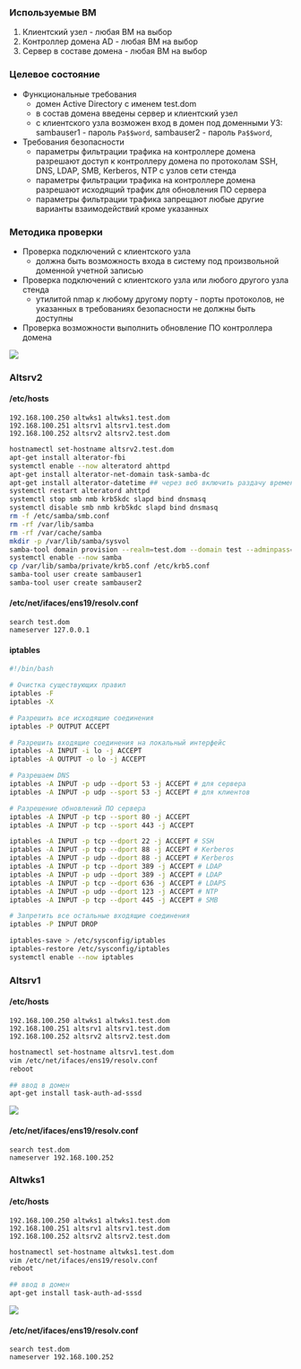 ### Используемые ВМ
1. Клиентский узел - любая ВМ на выбор
2. Контроллер домена AD - любая ВМ на выбор
3. Сервер в составе домена - любая ВМ на выбор
### Целевое состояние
* Функциональные требования
	* домен Active Directory с именем test.dom
	* в состав домена введены сервер и клиентский узел
	* с клиентского узла возможен вход в домен под доменными УЗ: sambauser1 - пароль `Pa$$word`, sambauser2 - пароль `Pa$$word`,
* Требования безопасности
	* параметры фильтрации трафика на контроллере домена разрешают доступ к контроллеру домена по протоколам SSH, DNS, LDAP, SMB, Kerberos, NTP с узлов сети стенда
	* параметры фильтрации трафика на контроллере домена разрешают исходящий трафик для обновления ПО сервера
	* параметры фильтрации трафика запрещают любые другие варианты взаимодействий кроме указанных
### Методика проверки
* Проверка подключений с клиентского узла
	* должна быть возможность входа в систему под произвольной доменной учетной записью
* Проверка подключений с клиентского узла или любого другого узла стенда
	* утилитой nmap к любому другому порту - порты протоколов, не указанных в требованиях безопасности не должны быть доступны
* Проверка возможности выполнить обновление ПО контроллера домена

![](attachment/7ce2ca95232a028a1c675fdf544ee23c.png)
### Altsrv2
#### /etc/hosts
```
192.168.100.250 altwks1 altwks1.test.dom
192.168.100.251 altsrv1 altsrv1.test.dom
192.168.100.252 altsrv2 altsrv2.test.dom
```

```bash
hostnamectl set-hostname altsrv2.test.dom
apt-get install alterator-fbi
systemctl enable --now alteratord ahttpd
apt-get install alterator-net-domain task-samba-dc
apt-get install alterator-datetime ## через веб включить раздачу времени
systemctl restart alteratord ahttpd
systemctl stop smb nmb krb5kdc slapd bind dnsmasq
systemctl disable smb nmb krb5kdc slapd bind dnsmasq
rm -f /etc/samba/smb.conf
rm -rf /var/lib/samba
rm -rf /var/cache/samba
mkdir -p /var/lib/samba/sysvol
samba-tool domain provision --realm=test.dom --domain test --adminpass='Pa$$word' --dns-backend=SAMBA_INTERNAL --server-role=dc --use-rfc2307
systemctl enable --now samba
cp /var/lib/samba/private/krb5.conf /etc/krb5.conf
samba-tool user create sambauser1
samba-tool user create sambauser2
```
#### /etc/net/ifaces/ens19/resolv.conf
```
search test.dom
nameserver 127.0.0.1
```
#### iptables
```bash
#!/bin/bash

# Очистка существующих правил
iptables -F
iptables -X

# Разрешить все исходящие соединения
iptables -P OUTPUT ACCEPT

# Разрешить входящие соединения на локальный интерфейс
iptables -A INPUT -i lo -j ACCEPT
iptables -A OUTPUT -o lo -j ACCEPT

# Разрешаем DNS
iptables -A INPUT -p udp --dport 53 -j ACCEPT # для сервера
iptables -A INPUT -p udp --sport 53 -j ACCEPT # для клиентов

# Разрешение обновлений ПО сервера
iptables -A INPUT -p tcp --sport 80 -j ACCEPT
iptables -A INPUT -p tcp --sport 443 -j ACCEPT

iptables -A INPUT -p tcp --dport 22 -j ACCEPT # SSH
iptables -A INPUT -p tcp --dport 88 -j ACCEPT # Kerberos
iptables -A INPUT -p udp --dport 88 -j ACCEPT # Kerberos
iptables -A INPUT -p tcp --dport 389 -j ACCEPT # LDAP
iptables -A INPUT -p udp --dport 389 -j ACCEPT # LDAP
iptables -A INPUT -p tcp --dport 636 -j ACCEPT # LDAPS
iptables -A INPUT -p udp --dport 123 -j ACCEPT # NTP
iptables -A INPUT -p tcp --dport 445 -j ACCEPT # SMB

# Запретить все остальные входящие соединения
iptables -P INPUT DROP
```

```bash
iptables-save > /etc/sysconfig/iptables
iptables-restore /etc/sysconfig/iptables
systemctl enable --now iptables
```

### Altsrv1
#### /etc/hosts
```
192.168.100.250 altwks1 altwks1.test.dom
192.168.100.251 altsrv1 altsrv1.test.dom
192.168.100.252 altsrv2 altsrv2.test.dom
```

```bash
hostnamectl set-hostname altsrv1.test.dom
vim /etc/net/ifaces/ens19/resolv.conf
reboot

## ввод в домен
apt-get install task-auth-ad-sssd
```
![](attachment/d88910171a1e8eea77231e835b63e26f.png)
#### /etc/net/ifaces/ens19/resolv.conf
```
search test.dom
nameserver 192.168.100.252
```

### Altwks1
#### /etc/hosts
```
192.168.100.250 altwks1 altwks1.test.dom
192.168.100.251 altsrv1 altsrv1.test.dom
192.168.100.252 altsrv2 altsrv2.test.dom
```

```bash
hostnamectl set-hostname altwks1.test.dom
vim /etc/net/ifaces/ens19/resolv.conf
reboot

## ввод в домен
apt-get install task-auth-ad-sssd
```
![](attachment/375e36b198fce71df2f3ffef78a059dd.png)
#### /etc/net/ifaces/ens19/resolv.conf
```
search test.dom
nameserver 192.168.100.252
```

